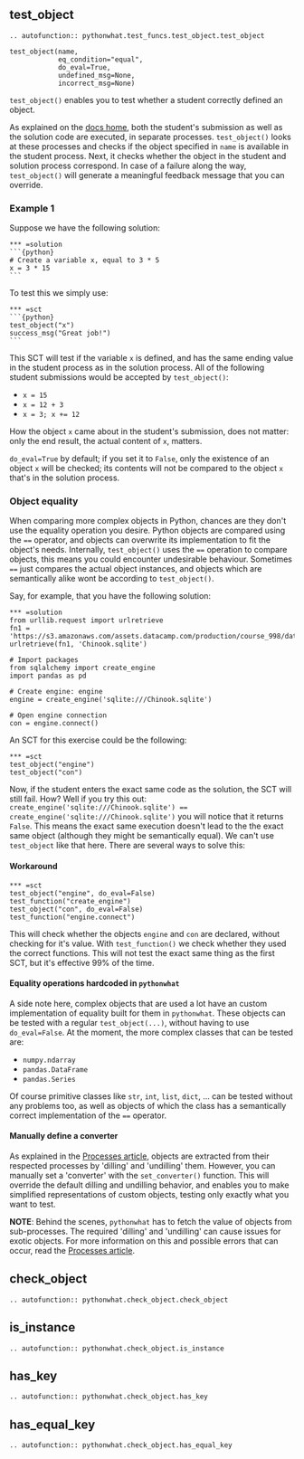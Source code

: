 test_object
-----------

```eval_rst
.. autofunction:: pythonwhat.test_funcs.test_object.test_object
```

    test_object(name,
                eq_condition="equal",
                do_eval=True,
                undefined_msg=None,
                incorrect_msg=None)

`test_object()` enables you to test whether a student correctly defined an object.

As explained on the [docs home](/Home.md), both the student's submission as well as the solution code are executed, in separate processes. `test_object()` looks at these processes and checks if the object specified in `name` is available in the student process. Next, it checks whether the object in the student and solution process correspond. In case of a failure along the way, `test_object()` will generate a meaningful feedback message that you can override.

### Example 1

Suppose we have the following solution:

    *** =solution
    ```{python}
    # Create a variable x, equal to 3 * 5
    x = 3 * 15
    ```

To test this we simply use:

    *** =sct
    ```{python}
    test_object("x")
    success_msg("Great job!")
    ```

This SCT will test if the variable `x` is defined, and has the same ending value in the student process as in the solution process. All of the following student submissions would be accepted by `test_object()`:

- `x = 15`
- `x = 12 + 3`
- `x = 3; x += 12`

How the object `x` came about in the student's submission, does not matter: only the end result, the actual content of `x`, matters.

`do_eval=True` by default; if you set it to `False`, only the existence of an object `x` will be checked; its contents will not be compared to the object `x` that's in the solution process.

### Object equality

When comparing more complex objects in Python, chances are they don't use the equality operation you desire. Python objects are compared using the `==` operator, and objects can overwrite its implementation to fit the object's needs. Internally, `test_object()` uses the `==` operation to compare objects, this means you could encounter undesirable behaviour. Sometimes `==` just compares the actual object instances, and objects which are semantically alike wont be according to `test_object()`.

Say, for example, that you have the following solution:

    *** =solution
    from urllib.request import urlretrieve
    fn1 = 'https://s3.amazonaws.com/assets.datacamp.com/production/course_998/datasets/Chinook.sqlite'
    urlretrieve(fn1, 'Chinook.sqlite')

    # Import packages
    from sqlalchemy import create_engine
    import pandas as pd

    # Create engine: engine
    engine = create_engine('sqlite:///Chinook.sqlite')

    # Open engine connection
    con = engine.connect()

An SCT for this exercise could be the following:

    *** =sct
    test_object("engine")
    test_object("con")

Now, if the student enters the exact same code as the solution, the SCT will still fail. How? Well if you try this out: `create_engine('sqlite:///Chinook.sqlite') == create_engine('sqlite:///Chinook.sqlite')` you will notice that it returns `False`. This means the exact same execution doesn't lead to the the exact same object (although they might be semantically equal). We can't use `test_object` like that here. There are several ways to solve this:

#### Workaround

    *** =sct
    test_object("engine", do_eval=False)
    test_function("create_engine")
    test_object("con", do_eval=False)
    test_function("engine.connect")

This will check whether the objects `engine` and `con` are declared, without checking for it's value. With `test_function()` we check whether they used the correct functions. This will not test the exact same thing as the first SCT, but it's effective 99% of the time.

#### Equality operations hardcoded in `pythonwhat`

A side note here, complex objects that are used a lot have an custom implementation of equality built for them in `pythonwhat`. These objects can be tested with a regular `test_object(...)`, without having to use `do_eval=False`. At the moment, the more complex classes that can be tested are:

- `numpy.ndarray`
- `pandas.DataFrame`
- `pandas.Series`

Of course primitive classes like `str`, `int`, `list`, `dict`, ... can be tested without any problems too, as well as objects of which the class has a semantically correct implementation of the `==` operator.

#### Manually define a converter

As explained in the [Processes article](../expression_tests.md), objects are extracted from their respected processes by 'dilling' and 'undilling' them. However, you can manually set a 'converter' with the `set_converter()` function. This will override the default dilling and undilling behavior, and enables you to make simplified representations of custom objects, testing only exactly what you want to test.

**NOTE**: Behind the scenes, `pythonwhat` has to fetch the value of objects from sub-processes. The required 'dilling' and 'undilling' can cause issues for exotic objects. For more information on this and possible errors that can occur, read the [Processes article](../expression_tests.md).

check_object
------------

```eval_rst
.. autofunction:: pythonwhat.check_object.check_object
```

is_instance
-----------

```eval_rst
.. autofunction:: pythonwhat.check_object.is_instance
```

has_key
-----------

```eval_rst
.. autofunction:: pythonwhat.check_object.has_key
```

has_equal_key
---------------

```eval_rst
.. autofunction:: pythonwhat.check_object.has_equal_key
```
